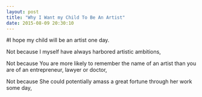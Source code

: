 ```yaml
---
layout: post
title: "Why I Want my Child To Be An Artist"
date: 2015-08-09 20:30:10
---
```


#I hope my child will be an artist one day. 

Not because I myself have always harbored artistic ambitions,

Not because You are more likely to remember the name of an artist than you are of an entrepreneur, lawyer or doctor,

Not because She could potentially amass a great fortune through her work some day,
